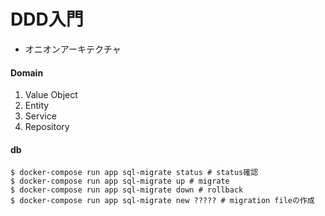 # DDD入門

- オニオンアーキテクチャ

#### Domain
1. Value Object
2. Entity
3. Service
4. Repository

#### db
```
$ docker-compose run app sql-migrate status # status確認
$ docker-compose run app sql-migrate up # migrate
$ docker-compose run app sql-migrate down # rollback
$ docker-compose run app sql-migrate new ????? # migration fileの作成
```

